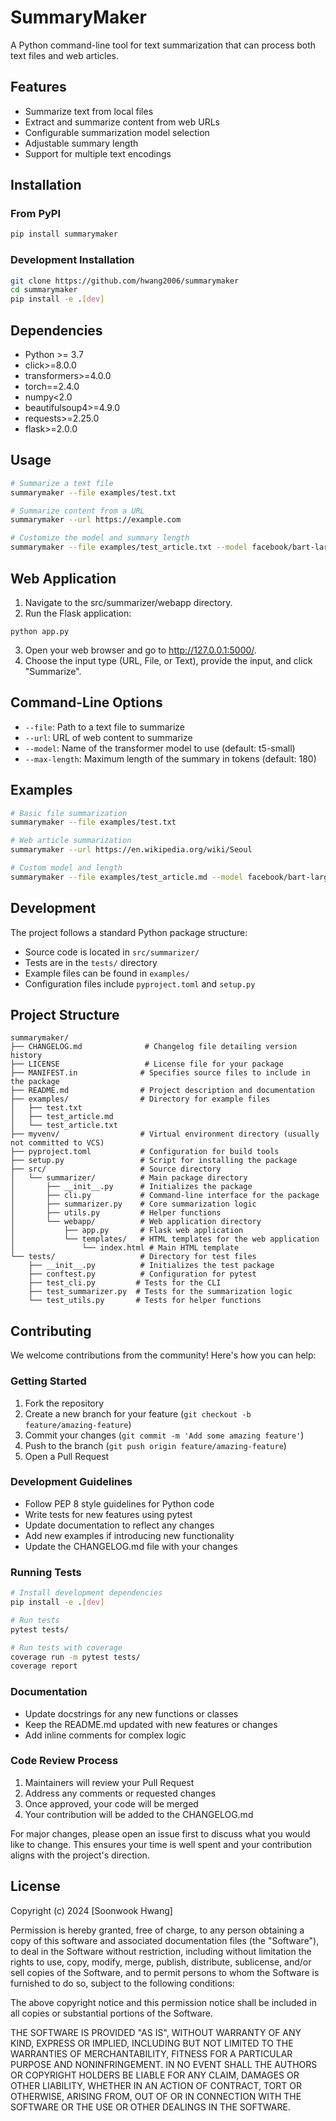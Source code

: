 # SummaryMaker

A Python command-line tool for text summarization that can process both text files and web articles.

## Features
- Summarize text from local files
- Extract and summarize content from web URLs
- Configurable summarization model selection
- Adjustable summary length
- Support for multiple text encodings

## Installation

### From PyPI
```bash
pip install summarymaker
```

### Development Installation
```bash
git clone https://github.com/hwang2006/summarymaker
cd summarymaker
pip install -e .[dev]
```

## Dependencies
- Python >= 3.7
- click>=8.0.0
- transformers>=4.0.0
- torch==2.4.0
- numpy<2.0 
- beautifulsoup4>=4.9.0
- requests>=2.25.0
- flask>=2.0.0 

## Usage
```bash
# Summarize a text file
summarymaker --file examples/test.txt

# Summarize content from a URL
summarymaker --url https://example.com

# Customize the model and summary length
summarymaker --file examples/test_article.txt --model facebook/bart-large-cnn --max-length 200
```

## Web Application
1. Navigate to the src/summarizer/webapp directory.
2. Run the Flask application: 
```bach
python app.py
```
3. Open your web browser and go to http://127.0.0.1:5000/.
4. Choose the input type (URL, File, or Text), provide the input, and click "Summarize".

## Command-Line Options
- `--file`: Path to a text file to summarize
- `--url`: URL of web content to summarize
- `--model`: Name of the transformer model to use (default: t5-small)
- `--max-length`: Maximum length of the summary in tokens (default: 180)

## Examples
```bash
# Basic file summarization
summarymaker --file examples/test.txt

# Web article summarization
summarymaker --url https://en.wikipedia.org/wiki/Seoul

# Custom model and length
summarymaker --file examples/test_article.md --model facebook/bart-large-cnn --max-length 250
```

## Development
The project follows a standard Python package structure:
- Source code is located in `src/summarizer/`
- Tests are in the `tests/` directory
- Example files can be found in `examples/`
- Configuration files include `pyproject.toml` and `setup.py`

## Project Structure
```
summarymaker/
├── CHANGELOG.md              # Changelog file detailing version history
├── LICENSE                   # License file for your package
├── MANIFEST.in              # Specifies source files to include in the package
├── README.md                # Project description and documentation
├── examples/                # Directory for example files
│   ├── test.txt
│   ├── test_article.md
│   └── test_article.txt
├── myvenv/                  # Virtual environment directory (usually not committed to VCS)
├── pyproject.toml           # Configuration for build tools
├── setup.py                 # Script for installing the package
├── src/                     # Source directory
│   └── summarizer/          # Main package directory
│       ├── __init__.py      # Initializes the package
│       ├── cli.py           # Command-line interface for the package
│       ├── summarizer.py    # Core summarization logic
│       ├── utils.py         # Helper functions
│       └── webapp/          # Web application directory
│           ├── app.py       # Flask web application
│           └── templates/   # HTML templates for the web application
│               └── index.html # Main HTML template
└── tests/                   # Directory for test files
    ├── __init__.py          # Initializes the test package
    ├── conftest.py          # Configuration for pytest
    ├── test_cli.py         # Tests for the CLI
    ├── test_summarizer.py  # Tests for the summarization logic
    └── test_utils.py       # Tests for helper functions
```
## Contributing

We welcome contributions from the community! Here's how you can help:

### Getting Started
1. Fork the repository
2. Create a new branch for your feature (`git checkout -b feature/amazing-feature`)
3. Commit your changes (`git commit -m 'Add some amazing feature'`)
4. Push to the branch (`git push origin feature/amazing-feature`)
5. Open a Pull Request

### Development Guidelines
- Follow PEP 8 style guidelines for Python code
- Write tests for new features using pytest
- Update documentation to reflect any changes
- Add new examples if introducing new functionality
- Update the CHANGELOG.md file with your changes

### Running Tests
```bash
# Install development dependencies
pip install -e .[dev]

# Run tests
pytest tests/

# Run tests with coverage
coverage run -m pytest tests/
coverage report
```

### Documentation
- Update docstrings for any new functions or classes
- Keep the README.md updated with new features or changes
- Add inline comments for complex logic

### Code Review Process
1. Maintainers will review your Pull Request
2. Address any comments or requested changes
3. Once approved, your code will be merged
4. Your contribution will be added to the CHANGELOG.md

For major changes, please open an issue first to discuss what you would like to change. This ensures your time is well spent and your contribution aligns with the project's direction.

## License
Copyright (c) 2024 [Soonwook Hwang]

Permission is hereby granted, free of charge, to any person obtaining a copy
of this software and associated documentation files (the "Software"), to deal
in the Software without restriction, including without limitation the rights
to use, copy, modify, merge, publish, distribute, sublicense, and/or sell
copies of the Software, and to permit persons to whom the Software is
furnished to do so, subject to the following conditions:

The above copyright notice and this permission notice shall be included in all
copies or substantial portions of the Software.

THE SOFTWARE IS PROVIDED "AS IS", WITHOUT WARRANTY OF ANY KIND, EXPRESS OR
IMPLIED, INCLUDING BUT NOT LIMITED TO THE WARRANTIES OF MERCHANTABILITY,
FITNESS FOR A PARTICULAR PURPOSE AND NONINFRINGEMENT. IN NO EVENT SHALL THE
AUTHORS OR COPYRIGHT HOLDERS BE LIABLE FOR ANY CLAIM, DAMAGES OR OTHER
LIABILITY, WHETHER IN AN ACTION OF CONTRACT, TORT OR OTHERWISE, ARISING FROM,
OUT OF OR IN CONNECTION WITH THE SOFTWARE OR THE USE OR OTHER DEALINGS IN THE
SOFTWARE.
